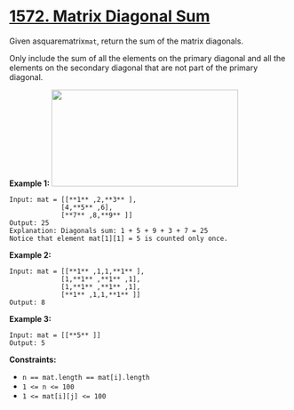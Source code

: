 # [1572. Matrix Diagonal Sum](https://leetcode.com/problems/matrix-diagonal-sum/description/?envType=study-plan-v2&envId=programming-skills)

Given asquarematrix`mat`, return the sum of the matrix diagonals.

Only include the sum of all the elements on the primary diagonal and all the elements on the secondary diagonal that are not part of the primary diagonal.

**Example 1:** 
<img alt="" src="https://assets.leetcode.com/uploads/2020/08/14/sample_1911.png" style="width: 336px; height: 174px;">

```
Input: mat = [[**1** ,2,**3** ],
             [4,**5** ,6],
             [**7** ,8,**9** ]]
Output: 25
Explanation: Diagonals sum: 1 + 5 + 9 + 3 + 7 = 25
Notice that element mat[1][1] = 5 is counted only once.
```

**Example 2:** 

```
Input: mat = [[**1** ,1,1,**1** ],
             [1,**1** ,**1** ,1],
             [1,**1** ,**1** ,1],
             [**1** ,1,1,**1** ]]
Output: 8
```

**Example 3:** 

```
Input: mat = [[**5** ]]
Output: 5
```

**Constraints:** 

- `n == mat.length == mat[i].length`
- `1 <= n <= 100`
- `1 <= mat[i][j] <= 100`